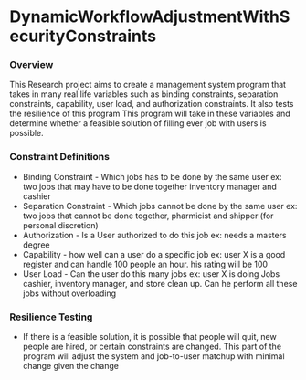 # DynamicWorkflowAdjustmentWithSecurityConstraints

### Overview
This Research project aims to create a management system program that takes in many real life variables such as binding constraints, separation constraints, capability, user load, and authorization constraints. It also tests the resilience of this program
This program will take in these variables and determine whether a feasible solution of filling ever job with users is possible. 

### Constraint Definitions
 - Binding Constraint - Which jobs has to be done by the same user
     ex: two jobs that may have to be done together inventory manager and cashier
 - Separation Constraint - Which jobs cannot be done by the same user
     ex: two jobs that cannot be done together, pharmicist and shipper (for personal discretion)
 - Authorization - Is a User authorized to do this job
     ex: needs a masters degree
 - Capability - how well can a user do a specific job
     ex: user X is a good register and can handle 100 people an hour. his rating will be 100
 - User Load - Can the user do this many jobs
     ex: user X is doing Jobs cashier, inventory manager, and store clean up. Can he perform all these jobs without overloading
 
### Resilience Testing
 - If there is a feasible solution, it is possible that people will quit, new people are hired, or certain constraints are changed. This part of the program will adjust the system and job-to-user matchup with minimal change given the change
